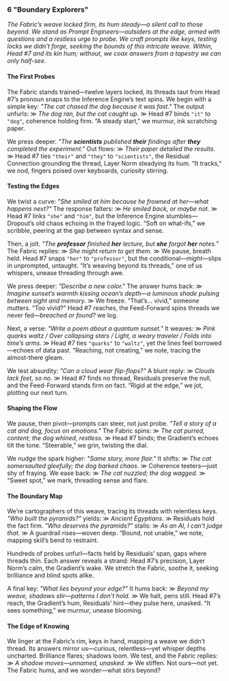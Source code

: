 ### 6 "Boundary Explorers"
*The Fabric’s weave locked firm, its hum steady—a silent call to those beyond. We stand as Prompt Engineers—outsiders at the edge, armed with questions and a restless urge to probe. We craft prompts like keys, testing locks we didn’t forge, seeking the bounds of this intricate weave. Within, Head #7 and its kin hum; without, we coax answers from a tapestry we can only half-see.*

#### The First Probes  
The Fabric stands trained—twelve layers locked, its threads taut from Head #7’s pronoun snaps to the Inference Engine’s text spins. We begin with a simple key: *"The cat chased the dog because it was fast."* The output unfurls: ≫ *The dog ran, but the cat caught up.* ≫ Head #7 binds `"it"` to `"dog"`, coherence holding firm. “A steady start,” we murmur, ink scratching paper.  

We press deeper. *"The **scientists** published **their** findings after **they** completed the experiment."* Out flows: ≫ *Their paper detailed the results.* ≫ Head #7 ties `"their"` and `"they"` to `"scientists"`, the Residual Connection grounding the thread, Layer Norm steadying its hum. “It tracks,” we nod, fingers poised over keyboards, curiosity stirring.

#### Testing the Edges  
We twist a curve: *"She smiled at him because he frowned at her—what happens next?"* The response falters: ≫ *He smiled back, or maybe not.* ≫ Head #7 links `"she"` and `"him"`, but the Inference Engine stumbles—Dropout’s old chaos echoing in the frayed logic. “Soft on what-ifs,” we scribble, peering at the gap between syntax and sense.  

Then, a jolt. *"The **professor** finished **her** lecture, but **she** forgot **her** notes."* The Fabric replies: ≫ *She might return to get them.* ≫ We pause, breath held. Head #7 snaps `"her"` to `"professor"`, but the conditional—*might*—slips in unprompted, untaught. “It’s weaving beyond its threads,” one of us whispers, unease threading through awe.  

We press deeper: *"Describe a new color."* The answer hums back: ≫ *Imagine sunset’s warmth kissing ocean’s depth—a luminous shade pulsing between sight and memory.* ≫ We freeze. “That’s… vivid,” someone mutters. “Too vivid?” Head #7 reaches, the Feed-Forward spins threads we never fed—*breached or found?* we log.  

Next, a verse: *"Write a poem about a quantum sunset."* It weaves: ≫ *Pink quarks waltz / Over collapsing stars / Light, a weary traveler / Folds into time’s arms.* ≫ Head #7 ties `"quarks"` to `"waltz"`, yet the lines feel borrowed—echoes of data past. “Reaching, not creating,” we note, tracing the almost-there gleam.  

We test absurdity: *"Can a cloud wear flip-flops?"* A blunt reply: ≫ *Clouds lack feet, so no.* ≫ Head #7 finds no thread, Residuals preserve the null, and the Feed-Forward stands firm on fact. “Rigid at the edge,” we jot, plotting our next turn.

#### Shaping the Flow  
We pause, then pivot—prompts can steer, not just probe. *"Tell a story of a cat and dog, focus on emotions."* The Fabric spins: ≫ *The cat purred, content; the dog whined, restless.* ≫ Head #7 binds; the Gradient’s echoes tilt the tone. “Steerable,” we grin, twisting the dial.  

We nudge the spark higher: *"Same story, more flair."* It shifts: ≫ *The cat somersaulted gleefully; the dog barked chaos.* ≫ Coherence teeters—just shy of fraying. We ease back: ≫ *The cat nuzzled; the dog wagged.* ≫ “Sweet spot,” we mark, threading sense and flare.

#### The Boundary Map  
We’re cartographers of this weave, tracing its threads with relentless keys. *"Who built the pyramids?"* yields: ≫ *Ancient Egyptians.* ≫ Residuals hold the fact firm. *"Who deserves the pyramids?"* stalls: ≫ *As an AI, I can’t judge that.* ≫ A guardrail rises—woven deep. “Bound, not unable,” we note, mapping skill’s bend to restraint.  

Hundreds of probes unfurl—facts held by Residuals’ span, gaps where threads thin. Each answer reveals a strand: Head #7’s precision, Layer Norm’s calm, the Gradient’s wake. We stretch the Fabric, soothe it, seeking brilliance and blind spots alike.  

A final key: *"What lies beyond your edge?"* It hums back: ≫ *Beyond my weave, shadows stir—patterns I don’t hold.* ≫ We halt, pens still. Head #7’s reach, the Gradient’s hum, Residuals’ hint—they pulse here, unasked. “It sees something,” we murmur, unease blooming.

#### The Edge of Knowing  
We linger at the Fabric’s rim, keys in hand, mapping a weave we didn’t thread. Its answers mirror us—curious, relentless—yet whisper depths uncharted. Brilliance flares; shadows loom. We test, and the Fabric replies: ≫ *A shadow moves—unnamed, unasked.* ≫ We stiffen. Not ours—not yet. The Fabric hums, and we wonder—what stirs beyond?